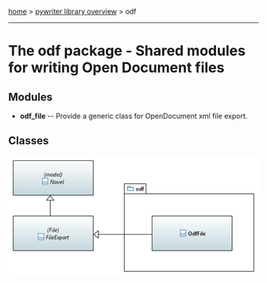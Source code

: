 [home](../index) > [pywriter library overview](index) > odf

---

# The odf package - Shared modules for writing Open Document files
 
## Modules
 
- **odf_file** -- Provide a generic class for OpenDocument xml file export.

## Classes


![odf package class diagram](img/odf_package_class_diagram.png)

